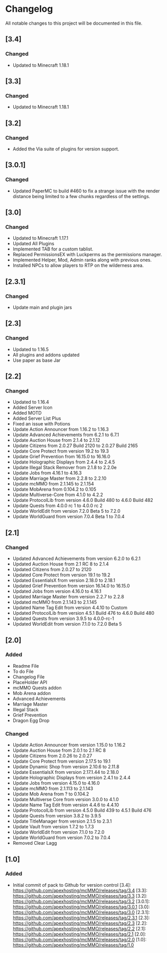 # Changelog
All notable changes to this project will be documented in this file.

## [3.4]

### Changed
- Updated to Minecraft 1.18.1

## [3.3]

### Changed
- Updated to Minecraft 1.18.1

## [3.2]

### Changed
- Added the Via suite of plugins for version support.

## [3.0.1]

### Changed
- Updated PaperMC to build #460 to fix a strange issue with the render distance being limited to a few chunks regardless of the settings.

## [3.0]

### Changed
- Updated to Minecraft 1.17.1
- Updated All Plugins
- Implemented TAB for a custom tablist.
- Replaced PermissionsEX with Luckperms as the permissions manager.
- Implemented Helper, Mod, Admin ranks along with previous ones.
- Installed NPCs to allow players to RTP on the wilderness area. 

## [2.3.1]

### Changed
- Update main and plugin jars

## [2.3]

### Changed
- Updated to 1.16.5
- All plugins and addons updated
- Use paper as base Jar

## [2.2]

### Changed
- Updated to 1.16.4
- Added Server Icon
- Added MOTD
- Added Server List Plus
- Fixed an issue with Potions
- Update Action Announcer from 1.16.2 to 1.16.3
- Update Advanced Achievements from 6.2.1 to 6.7.1
- Update Auction House from 2.1.4 to 2.1.12
- Update Citizens from 2.0.27 Build 2120 to 2.0.27 Build 2165
- Update Core Protect from version 19.2 to 19.3
- Update Grief Prevention from 16.15.0 to 16.16.0
- Update Holographic Displays from 2.4.4 to 2.4.5
- Update Illegal Stack Remover from 2.1.8 to 2.2.0e
- Update Jobs from 4.16.1 to 4.16.3
- Update Marriage Master from 2.2.8 to 2.2.10
- Update mcMMO from 2.1.145 to 2.1.154
- Update MobArena from 0.104.2 to 0.105
- Update Multiverse-Core from 4.1.0 to 4.2.2
- Update ProtocolLib from version 4.6.0 Build 480 to 4.6.0 Build 482
- Update Quests from 4.0.0 rc 1 to 4.0.0 rc 2
- Update WorldEdit from version 7.2.0 Beta 5 to 7.2.0
- Update WorldGuard from version 7.0.4 Beta 1 to 7.0.4

## [2.1]

### Changed
- Updated Advanced Achievements from version 6.2.0 to 6.2.1
- Updated Auction House from 2.1 RC 8 to 2.1.4
- Updated Citizens from 2.0.27 to 2120
- Updated Core Protect from version 19.1 to 19.2
- Updated EssentialsX from version 2.18.0 to 2.18.1
- Updated Grief Prevention from version 16.14.0 to 16.15.0
- Updated Jobs from version 4.16.0 to 4.16.1
- Updated Marriage Master from version 2.2.7 to 2.2.8
- Updated mcMMO from 2.1.143 to 2.1.145
- Updated Name Tag Edit from version 4.4.10 to Custom
- Updated ProtocolLib from version 4.5.1 Build 476 to 4.6.0 Build 480
- Updated Quests from version 3.9.5 to 4.0.0-rc-1
- Updated WorldEdit from version 7.1.0 to 7.2.0 Beta 5


## [2.0]

### Added
- Readme File
- To do File
- Changelog File
- PlaceHolder API
- mcMMO Quests addon
- Mob Arena addon
- Advanced Achievements
- Marriage Master
- Illegal Stack
- Grief Prevention
- Dragon Egg Drop

### Changed
- Update Action Announcer from version 1.15.0 to 1.16.2
- Update Auction House from 2.0.1 to 2.1 RC 8
- Update Citizens from 2.0.26 to 2.0.27 
- Update Core Protect from version 2.17.5 to 19.1
- Update Dynamic Shop from version 2.10.6 to 2.11.8
- Update EssentialsX from version 2.17.1.44 to 2.18.0
- Update Holographic Displays from version 2.4.1 to 2.4.4
- Update Jobs from version 4.15.0 to 4.16.0
- Update mcMMO from 2.1.113 to 2.1.143
- Update Mob Arena from ? to 0.104.2
- Update Multiverse Core from version 3.0.0 to 4.1.0
- Update Name Tag Edit from version 4.4.6 to 4.4.10
- Update ProtocolLib from version 4.5.0 Build 439 to 4.5.1 Build 476
- Update Quests from version 3.8.2 to 3.9.5
- Update TitleManager from version 2.1.5 to 2.3.1
- Update Vault from version 1.7.2 to 1.7.3
- Update WorldEdit from version 7.1.0 to 7.2.0
- Update WorldGuard from version 7.0.2 to 7.0.4
- Removed Clear Lagg

## [1.0]

### Added
- Initial commit of pack to Github for version control
[3.4]: https://github.com/apexhosting/mcMMO/releases/tag/3.4
[3.3]: https://github.com/apexhosting/mcMMO/releases/tag/3.3
[3.2]: https://github.com/apexhosting/mcMMO/releases/tag/3.2
[3.0.1]: https://github.com/apexhosting/mcMMO/releases/tag/3.0.1
[3.0]: https://github.com/apexhosting/mcMMO/releases/tag/3.0
[2.3.1]: https://github.com/apexhosting/mcMMO/releases/tag/2.3.1
[2.3]: https://github.com/apexhosting/mcMMO/releases/tag/2.3
[2.2]: https://github.com/apexhosting/mcMMO/releases/tag/2.2
[2.1]: https://github.com/apexhosting/mcMMO/releases/tag/2.1
[2.0]: https://github.com/apexhosting/mcMMO/releases/tag/2.0
[1.0]: https://github.com/apexhosting/mcMMO/releases/tag/1.0